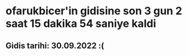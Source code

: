 # ofarukbicer'in gidisine son 3 gun 2 saat 15 dakika 54 saniye kaldi

## Gidis tarihi: 30.09.2022 :(